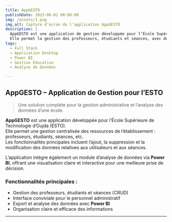 ```yaml
---
title: AppGESTO
publishDate: 2023-06-02 00:00:00
img: /assets/1.png
img_alt: Capture d’écran de l’application AppGESTO
description: |
  AppGESTO est une application de gestion développée pour l’École Supérieure de Technologie d’Oujda (ESTO). 
  Elle permet la gestion des professeurs, étudiants et séances, avec des fonctionnalités d’analyse de données via Power BI.
tags:
  - Full Stack
  - Application Desktop
  - Power BI
  - Gestion Éducative
  - Analyse de Données

---
```

## AppGESTO – Application de Gestion pour l’ESTO

> Une solution complète pour la gestion administrative et l’analyse des données d’une école.

**AppGESTO** est une application développée pour l’École Supérieure de Technologie d’Oujda (ESTO).  
Elle permet une gestion centralisée des ressources de l’établissement : professeurs, étudiants, séances, etc.  
Les fonctionnalités principales incluent l’ajout, la suppression et la modification des données relatives aux utilisateurs et aux séances.

L’application intègre également un module d’analyse de données via **Power BI**, offrant une visualisation claire et interactive pour une meilleure prise de décision.

### Fonctionnalités principales :

- Gestion des professeurs, étudiants et séances (CRUD)
- Interface conviviale pour le personnel administratif
- Export et analyse des données avec **Power BI**
- Organisation claire et efficace des informations

---



